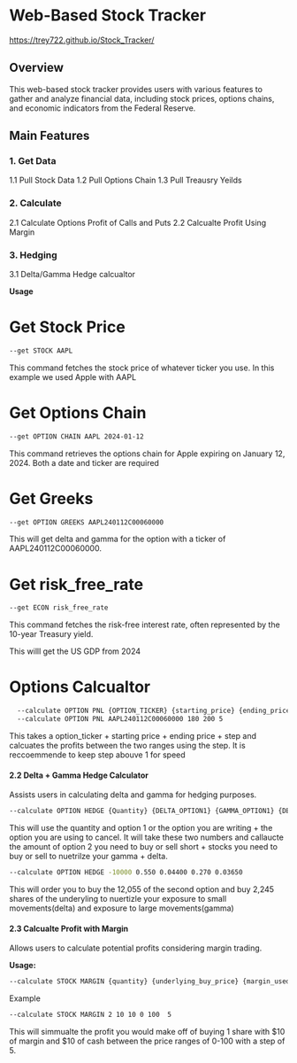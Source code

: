 # Web-Based Stock Tracker

https://trey722.github.io/Stock_Tracker/

## Overview
This web-based stock tracker provides users with various features to gather and analyze financial data, including stock prices, options chains, and economic indicators from the Federal Reserve.

## Main Features


### 1. Get Data 

  1.1 Pull Stock Data
  1.2 Pull Options Chain
  1.3 Pull Treausry Yeilds 

### 2. Calculate 
  2.1 Calculate Options Profit of Calls and Puts
  2.2 Calcualte Profit Using Margin 
### 3. Hedging
  3.1 Delta/Gamma Hedge calcualtor 


**Usage**
# Get Stock Price

```bash
--get STOCK AAPL
```
  This command fetches the stock price of whatever ticker you use. In this example we used Apple with AAPL 

# Get Options Chain 
```bash
--get OPTION CHAIN AAPL 2024-01-12
```
This command retrieves the options chain for Apple expiring on January 12, 2024. 
Both a date and ticker are required


# Get Greeks 
```bash
--get OPTION GREEKS AAPL240112C00060000
```

This will get delta and gamma for the option with a ticker of AAPL240112C00060000.

# Get risk_free_rate 
```bash
--get ECON risk_free_rate
```

This command fetches the risk-free interest rate, often represented by the 10-year Treasury yield.

This willl get the US GDP from 2024 


# Options Calcualtor 

```bash
  --calculate OPTION PNL {OPTION_TICKER} {starting_price} {ending_price} {step}
  --calculate OPTION PNL AAPL240112C00060000 180 200 5
```

This takes a option_ticker + starting price + ending price + step and calcuates the profits between the two ranges using the step. It is reccoemmende to keep step abouve 1 for speed

#### 2.2 Delta + Gamma Hedge Calculator
Assists users in calculating delta and gamma for hedging purposes.

```bash
--calculate OPTION HEDGE {Quantity} {DELTA_OPTION1} {GAMMA_OPTION1} {DELTA_OPTION2} {GAMMA_OPTION2}
```
This will use the quantity and option 1 or the option you are writing + the option you are using to cancel. It will take these two numbers and callaucte the amount of option 2
you need to buy or sell short + stocks you need to buy or sell to nuetrilze your gamma + delta. 

```bash
--calculate OPTION HEDGE -10000 0.550 0.04400 0.270 0.03650
```

This will order you to buy the 12,055 of the second option and buy 2,245 shares of the underyling to nuertizle your exposure to small movements(delta) and exposure to large movements(gamma)

#### 2.3 Calcualte Profit with Margin 

Allows users to calculate potential profits considering margin trading.

**Usage:**
```bash
--calculate STOCK MARGIN {quantity} {underlying_buy_price} {margin_used} {start_price} {end_price} {step}
```

Example 
```bash
--calculate STOCK MARGIN 2 10 10 0 100  5
```

This will simmualte the profit you would make off of buying 1 share with $10 of margin and $10 of cash between the price ranges of 0-100 with a step of 5. 
